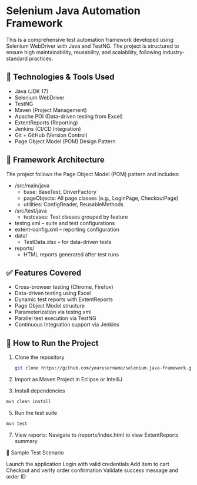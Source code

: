 # Selenium Java Automation Framework

This is a comprehensive test automation framework developed using Selenium WebDriver with Java and TestNG.
The project is structured to ensure high maintainability, reusability, and scalability, following industry-standard practices.

## 📌 Technologies & Tools Used

- Java (JDK 17)
- Selenium WebDriver
- TestNG
- Maven (Project Management)
- Apache POI (Data-driven testing from Excel)
- ExtentReports (Reporting)
- Jenkins (CI/CD Integration)
- Git + GitHub (Version Control)
- Page Object Model (POM) Design Pattern

## 🧱 Framework Architecture

The project follows the Page Object Model (POM) pattern and includes:

- /src/main/java
  - base: BaseTest, DriverFactory
  - pageObjects: All page classes (e.g., LoginPage, CheckoutPage)
  - utilities: ConfigReader, ReusableMethods
- /src/test/java
  - testcases: Test classes grouped by feature
- testng.xml – suite and test configurations
- extent-config.xml – reporting configuration
- data/
  - TestData.xlsx – for data-driven tests
- reports/
  - HTML reports generated after test runs

## ✅ Features Covered

- Cross-browser testing (Chrome, Firefox)
- Data-driven testing using Excel
- Dynamic test reports with ExtentReports
- Page Object Model structure
- Parameterization via testng.xml
- Parallel test execution via TestNG
- Continuous Integration support via Jenkins

## 🚀 How to Run the Project

1. Clone the repository
   ```bash
   git clone https://github.com/yourusername/selenium-java-framework.git

2. Import as Maven Project in Eclipse or IntelliJ

3. Install dependencies
 ```bash
mvn clean install 
 ```


5. Run the test suite
 ```bash
mvn test
```

7. View reports:
Navigate to 
/reports/index.html to view ExtentReports summary


🧪 Sample Test Scenario

Launch the application
Login with valid credentials
Add item to cart
Checkout and verify order confirmation
Validate success message and order ID

